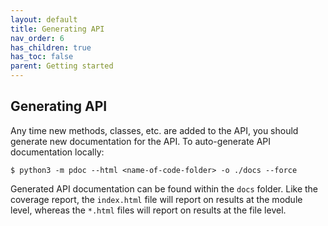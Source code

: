 ```yaml
---
layout: default
title: Generating API
nav_order: 6
has_children: true
has_toc: false
parent: Getting started
---
```

Generating API
--------------
Any time new methods, classes, etc. are added to the API, you should generate new documentation for the API. To auto-generate API documentation locally:
```
$ python3 -m pdoc --html <name-of-code-folder> -o ./docs --force
```
Generated API documentation can be found within the `docs` folder. Like the coverage report, the `index.html` file will report on results at the module level, whereas the `*.html` files will report on results at the file level.